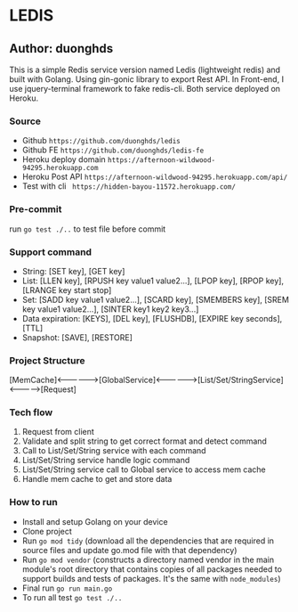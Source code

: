 # LEDIS
## Author: duonghds
This is a simple Redis service version named Ledis (lightweight redis)
and built with Golang. Using gin-gonic library to export Rest API.
In Front-end, I use jquery-terminal framework to fake redis-cli.
Both service deployed on Heroku.

### Source
- Github `https://github.com/duonghds/ledis`
- Github FE `https://github.com/duonghds/ledis-fe`
- Heroku deploy domain `https://afternoon-wildwood-94295.herokuapp.com`
- Heroku Post API `https://afternoon-wildwood-94295.herokuapp.com/api/`
- Test with cli ` https://hidden-bayou-11572.herokuapp.com/`

### Pre-commit
run `go test ./..` to test file before commit            

### Support command
- String: [SET key], [GET key]
- List: [LLEN key], [RPUSH key value1 value2...], [LPOP key], [RPOP key], [LRANGE key start stop]
- Set: [SADD key value1 value2...], [SCARD key], [SMEMBERS key], [SREM key value1 value2...], [SINTER key1 key2 key3...]
- Data expiration: [KEYS], [DEL key], [FLUSHDB], [EXPIRE key seconds], [TTL]
- Snapshot: [SAVE], [RESTORE]

### Project Structure

[MemCache]<------>[GlobalService]<------>[List/Set/StringService]<----->[Request]

### Tech flow
1. Request from client
2. Validate and split string to get correct format and detect command
3. Call to List/Set/String service with each command
4. List/Set/String service handle logic command
5. List/Set/String service call to Global service to access mem cache
6. Handle mem cache to get and store data

### How to run
- Install and setup Golang on your device
- Clone project
- Run `go mod tidy` (download all the dependencies that are required in
source files and update go.mod file with that dependency)
- Run `go mod vendor` (constructs a directory named vendor in the main module's
root directory that contains copies of all packages needed to support builds
and tests of packages. It's the same with `node_modules`)
- Final run `go run main.go`
- To run all test `go test ./..`

